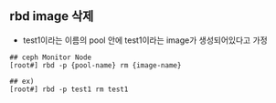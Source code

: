 ## rbd image 삭제

- test1이라는 이름의 pool 안에 test1이라는 image가 생성되어있다고 가정

```
## ceph Monitor Node
[root#] rbd -p {pool-name} rm {image-name}

## ex)
[root#] rbd -p test1 rm test1
```

